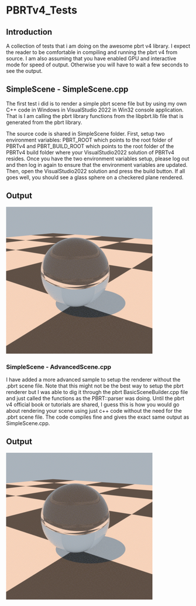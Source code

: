 # PBRTv4_Tests
## Introduction
A collection of tests that i am doing on the awesome pbrt v4 library. I expect the reader to be comfortable in compiling and running the pbrt v4 from source. I am also assuming that you have enabled GPU and interactive mode for speed of output. Otherwise you will have to wait a few seconds to see the output.

## SimpleScene - SimpleScene.cpp
The first test i did is to render a simple pbrt scene file but by using my own C++ code in Windows in VisualStudio 2022 in Win32 console application. That is I am calling the pbrt library functions from the libpbrt.lib file that is generated from the pbrt library. 

The source code is shared in SimpleScene folder. First, setup two environment variables: PBRT_ROOT which points to the root folder of PBRTv4 and PBRT_BUILD_ROOT which points to the root folder of the PBRTv4 build folder where your VisualStudio2022 solution of PBRTv4 resides. Once you have the two environment variables setup, please log out and then log in again to ensure that the environment variables are updated. Then, open the VisualStudio2022 solution and press the build button. If all goes well, you should see a glass sphere on a checkered plane rendered.

## Output
![SimpleScene](./SimpleScene/SimpleScene/simple.png)

### SimpleScene - AdvancedScene.cpp
I have added a more advanced sample to setup the renderer without the .pbrt scene file. Note that this might not be the best way to setup the pbrt renderer but I was able to dig it through the pbrt BasicSceneBuilder.cpp file and just called the functions as the PBRT::parser was doing. Until the pbrt v4 official book or tutorials are shared, I guess this is how you would go about rendering your scene using just c++ code without the need for the .pbrt scene file. The code compiles fine and gives the exact same output as SimpleScene.cpp.
## Output
![SimpleScene](./SimpleScene/SimpleScene/simple.png)
